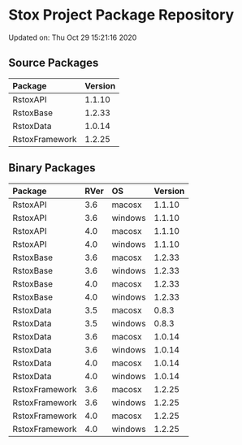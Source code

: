 # Stox Project Package Repository


Updated on: Thu Oct 29 15:21:16 2020
## Source Packages

|Package        |Version |
|:--------------|:-------|
|RstoxAPI       |1.1.10  |
|RstoxBase      |1.2.33  |
|RstoxData      |1.0.14  |
|RstoxFramework |1.2.25  |

## Binary Packages

|Package        |RVer |OS      |Version |
|:--------------|:----|:-------|:-------|
|RstoxAPI       |3.6  |macosx  |1.1.10  |
|RstoxAPI       |3.6  |windows |1.1.10  |
|RstoxAPI       |4.0  |macosx  |1.1.10  |
|RstoxAPI       |4.0  |windows |1.1.10  |
|RstoxBase      |3.6  |macosx  |1.2.33  |
|RstoxBase      |3.6  |windows |1.2.33  |
|RstoxBase      |4.0  |macosx  |1.2.33  |
|RstoxBase      |4.0  |windows |1.2.33  |
|RstoxData      |3.5  |macosx  |0.8.3   |
|RstoxData      |3.5  |windows |0.8.3   |
|RstoxData      |3.6  |macosx  |1.0.14  |
|RstoxData      |3.6  |windows |1.0.14  |
|RstoxData      |4.0  |macosx  |1.0.14  |
|RstoxData      |4.0  |windows |1.0.14  |
|RstoxFramework |3.6  |macosx  |1.2.25  |
|RstoxFramework |3.6  |windows |1.2.25  |
|RstoxFramework |4.0  |macosx  |1.2.25  |
|RstoxFramework |4.0  |windows |1.2.25  |
